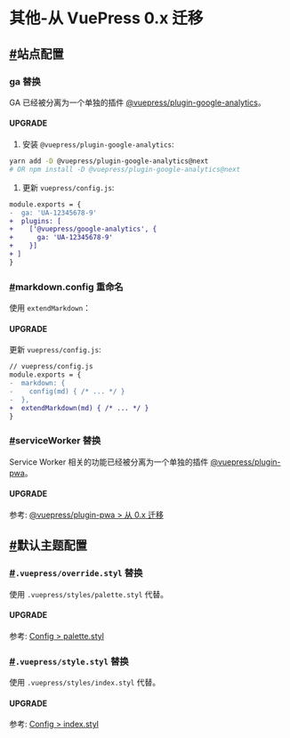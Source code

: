 # 其他-从 VuePress 0.x 迁移

## [#](https://vuepress.vuejs.org/zh/miscellaneous/migration-guide.html#站点配置)站点配置

### ga 替换

GA 已经被分离为一个单独的插件 [@vuepress/plugin-google-analytics](https://vuepress.vuejs.org/zh/plugin/official/plugin-google-analytics.html)。

#### UPGRADE

1. 安装 `@vuepress/plugin-google-analytics`:

```bash
yarn add -D @vuepress/plugin-google-analytics@next
# OR npm install -D @vuepress/plugin-google-analytics@next
```

1. 更新 `vuepress/config.js`:

```diff
module.exports = {
-  ga: 'UA-12345678-9'
+  plugins: [
+    ['@vuepress/google-analytics', {
+      ga: 'UA-12345678-9'
+    }]
+ ]
}
```

### [#](https://vuepress.vuejs.org/zh/miscellaneous/migration-guide.html#markdown-config)markdown.config 重命名

使用 `extendMarkdown`：

#### UPGRADE

更新 `vuepress/config.js`:

```diff
// vuepress/config.js
module.exports = {
-  markdown: {
-    config(md) { /* ... */ }
-  },
+  extendMarkdown(md) { /* ... */ }
}
```

### [#](https://vuepress.vuejs.org/zh/miscellaneous/migration-guide.html#serviceworker)serviceWorker 替换

Service Worker 相关的功能已经被分离为一个单独的插件 [@vuepress/plugin-pwa](https://vuepress.vuejs.org/zh/plugin/official/plugin-pwa.html)。

#### UPGRADE

参考: [@vuepress/plugin-pwa > 从 0.x 迁移](https://vuepress.vuejs.org/zh/plugin/official/plugin-pwa.html#从-0-x-迁移)

## [#](https://vuepress.vuejs.org/zh/miscellaneous/migration-guide.html#默认主题配置)默认主题配置

### [#](https://vuepress.vuejs.org/zh/miscellaneous/migration-guide.html#vuepress-override-styl)`.vuepress/override.styl` 替换

使用 `.vuepress/styles/palette.styl` 代替。

#### UPGRADE

参考: [Config > palette.styl](https://vuepress.vuejs.org/zh/config/#palette-styl)

### [#](https://vuepress.vuejs.org/zh/miscellaneous/migration-guide.html#vuepress-style-styl)`.vuepress/style.styl` 替换

使用 `.vuepress/styles/index.styl` 代替。

#### UPGRADE

参考: [Config > index.styl](https://vuepress.vuejs.org/zh/config/#index-styl)